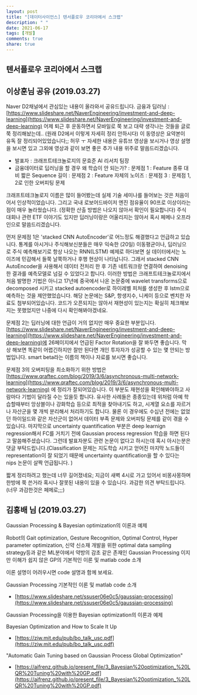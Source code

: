 ```yaml
---
layout: post
title: "[데이터사이언스] 텐서플로우 코리아에서 스크랩"
description: " "
date: 2021-06-17
tags: [개발]
comments: true
share: true
---
```


## 텐서플로우 코리아에서 스크랩

## 이상훈님 공유 (2019.03.27)

Naver D2채널에서 관심있는 내용이 올라와서 공유드립니다. 금융과 딥러닝 : [https://www.slideshare.net/NaverEngineering/investment-and-deep-learning](https://www.slideshare.net/NaverEngineering/investment-and-deep-learning)
어제 퇴근 후 운동하면서 모바일로 쭉 보고 대략 생각나는 것들을 글로 쭉 정리해놨는데.. (원래 D2에서 이렇게 자세히 정리 안하시다) 이 동영상은 요약본이 유독 잘 정리되어있었습니다;; 허무 ㅜ
자세한 내용은 유튜브 영상을 보시거나 영상 설명을 보시면 있고 그외애 영상과 같이 보면 좋은 추가 내용 위주로 말씀드리겠습니다.

* 발표자 : 크래프트테크놀로지의 문효준 AI 리서치 팀장
* 금융데이터로 딥러닝을 할 경우 왜 학습이 안 되는가?
: 문제점 1 : Feature 종류 대비 짧은 Sequence 길이
: 문제점 2 : Feature 자체의 노이즈
: 문제점 3 : 문제점 1, 2로 인한 오버피팅 문제

크래프트테크놀로지 이름은 많이 들어봤는데 실제 기술 세미나를 들어보는 것은 처음이어서 인상적이었습니다. 그리고 국내 로보어드바이저 엔진 점유율이 90프로 이상이라는 점이 매우 놀라웠습니다. (정확한 산출 방법은 나오지 않아서 확인이 필요합니다) 주식 대회나 관련 ETF 이야기도 있지만 딥러닝이랑은 어울리지는 않아서 혹시 페메나 오프라인으로 말씀드리겠습니다.

먼저 문제점 1은 'stacked CNN AutoEncoder'로 어느정도 해결했다고 언급하고 있습니다. 통계를 아시거나 주식해보신분들은 매우 익숙한 (20일) 이동평균이나, 딥러닝으로 주식 예측해보기로 항상 나오는 RNN(LSTM) 예제로 하다보면 실 데이터에서는 노이즈에 민감해서 들쭉 날쭉하거나 후행 현상이 나타납니다. 그래서 stacked CNN AutoEncoder을 사용해서 데이터 전처리 한 후 기존 네트워크랑 연결하여 denoising한 결과를 예측모델로 넘길 수 있었다고 합니다. 이러한 방법은 크래프트테크놀로지에서 처음 발명한 기법은 아니고 17년에 중국에서 나온 논문중에 wavelet transforms으로 decomposed 시키고 stacked autoencoder로 하이레벨 피처를 생성한 후 lstm으로 예측하는 것을 제안했었습니다. 해당 논문에는 S&P, 항생지수, 니케이 등으로 벤치한 자료도 첨부되어있습니다. 코드가 오픈되지는 않아서 재현성이 있는지는 확실히 체크해보지는 못했었지만 나중에 다시 확인해봐야겠네요.

문제점 2는 딥러닝에 대한 언급이 거의 없지만 매우 중요한 부분입니다. [https://www.slideshare.net/NaverEngineering/investment-and-deep-learning](https://www.slideshare.net/NaverEngineering/investment-and-deep-learning)에 26페이지에서 언급된 Factor Rotation을 잘 봐두면 좋습니다. 막상 해보면 똑같이 어렵긴하지만 잘만 된다면 개인 투자자가 성공할 수 있는 몇 안되는 방법입니다. smart beta라는 이름의 책이나 자료를 보시면 좋습니다.

문제점 3의 오버피팅을 최소화하기 위한 방법은 [https://www.qraftec.com/blog/2019/3/6/asynchronous-multi-network-learning](https://www.qraftec.com/blog/2019/3/6/asynchronous-multi-network-learning) 에 정리가 잘되어있습니다. 이 부분도 재현성을 확인해봐야하고 사람마다 기법이 달라질 수는 있을듯 합니다. 유사한 사례들은 종종있는데 위처럼 아예 학습할때부터 앙상블이나 강화학습 등으로 최적을 찾아내기도 하고, 시계열 요소를 자르거나 자산군을 몇 개씩 분리해서 처리하기도 합니다. 물론 이 경우에도 수십년 전에는 없었던 하이일드와 같은 자산군이 없어서 데이터 부족 문제와 오버피팅 문제를 같이 겪을 수 있습니다.
마지막으로 uncertainty quantification 부분은 deep learnign regression해서 FC를 거치기 전에 Gaussian process regression 학습을 하면 된다고 말씀해주셨습니다. 그런데 발표자분도 관련 논문이 없다고 하시는데 혹시 아시는분은 댓글 부탁드립니다.(Classification 문제는 지도학습 시키고 얻어진 마지막 노드들이 representation이 잘 되었기 때문에 uncertainty quantification을 할 수 있다는 nips 논문이 살짝 언급됩니다. )

짧게 정리하려고 했는데 너무 길어졌네요; 지금이 새벽 4시로 가고 있어서 비몽사몽하며 한방에 쭉 쓴거라 혹시나 잘못된 내용이 있을 수 있습니다. 과감한 의견 부탁드립니다.(너무 과감한것은 페메로;;;)

## 김홍배 님 (2019.03.27)

Gaussian Processing & Bayesian optimization의 이론과 예제

Robot의 Gait optimization, Gesture Recognition, Optimal Control, Hyper parameter optimization, 신약 신소재 개발을 위한 optimal data sampling strategy등과 같은 ML분야에서 약방의 감초 같은 존재인 Gaussian Processing 이지만 이해가 쉽지 않은 GP의 기본적인 이론 및 matlab code 소개

이론 설명이 어려우시면 code 설명과 함께 보세요.

Gaussian Processing 기본적인 이론 및 matlab code 소개

* [https://www.slideshare.net/ssuser06e0c5/gaussian-processing](https://www.slideshare.net/ssuser06e0c5/gaussian-processing)

Gaussian Processing을 이용한 Bayesian optimization의 이론과 예제

Bayesian Optimization and How to Scale It Up

* [https://ziw.mit.edu/pub/bo_talk_usc.pdf](https://ziw.mit.edu/pub/bo_talk_usc.pdf)

"Automatic Gain Tuning based on Gaussian Process Global Optimization"

* [https://aifrenz.github.io/present_file/3_Bayesian%20optimization_%20LQR%20Tuning%20with%20GP.pdf](https://aifrenz.github.io/present_file/3_Bayesian%20optimization_%20LQR%20Tuning%20with%20GP.pdf)
